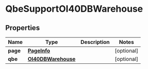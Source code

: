 
# QbeSupportOI40DBWarehouse

## Properties
Name | Type | Description | Notes
------------ | ------------- | ------------- | -------------
**page** | [**PageInfo**](PageInfo.md) |  |  [optional]
**qbe** | [**OI40DBWarehouse**](OI40DBWarehouse.md) |  |  [optional]



